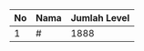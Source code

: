 | No | Nama            | Jumlah Level |
|----|-----------------|--------------|
| 1  | #    |    1888        |
